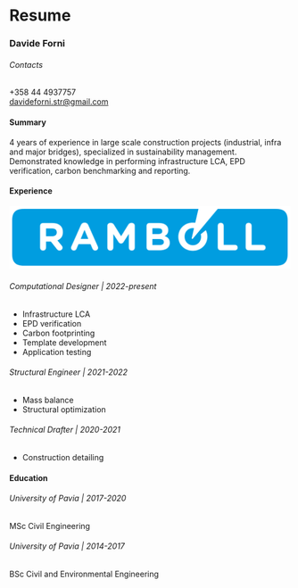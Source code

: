 # Resume

### Davide Forni

###### Contacts
+358 44 4937757  
davideforni.str@gmail.com

#### Summary
4 years of experience in large scale construction projects (industrial, infra and major bridges), specialized in sustainability management. Demonstrated knowledge in performing infrastructure LCA, EPD verification, carbon benchmarking and reporting.

#### Experience

![Ramboll logo](Ramboll.png)
###### Computational Designer | 2022-present
- Infrastructure LCA
- EPD verification
- Carbon footprinting
- Template development
- Application testing
###### Structural Engineer | 2021-2022
- Mass balance
- Structural optimization
###### Technical Drafter | 2020-2021
- Construction detailing

#### Education
###### University of Pavia | 2017-2020
MSc Civil Engineering
###### University of Pavia | 2014-2017
BSc Civil and Environmental Engineering
